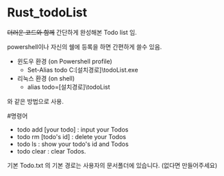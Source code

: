 # Rust_todoList

~~더러운 코드와 함께~~ 간단하게 완성해본 Todo list 임. <br>

powershell이나 자신의 쉘에 등록을 하면 간편하게 쓸수 있음.<br>
+ 윈도우 환경 (on Powershell profile)
  + Set-Alias todo C:\[설치경로]\todoList.exe
+ 리눅스 환경 (on shell)
  + alias todo=[설치경로]\todoList
 
 와 같은 방법으로 사용.
 
#명령어
+ todo add [your todo] : input your Todos
+ todo rm [todo's id] : delete your Todos
+ todo ls : show your todo's id and Todos
+ todo clear : clear Todos.

기본 Todo.txt 의 기본 경로는 사용자의 문서폴더에 있습니다. (없다면 만들어주세요)

